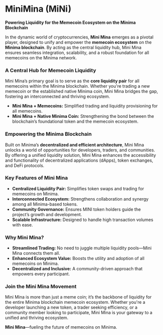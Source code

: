# MiniMina (MiNi)

**Powering Liquidity for the Memecoin Ecosystem on the Minima Blockchain**  

In the dynamic world of cryptocurrencies, **Mini Mina** emerges as a pivotal player, designed to unify and empower the **memecoin ecosystem** on the **Minima blockchain**. By acting as the central liquidity hub, Mini Mina ensures seamless integration, scalability, and a robust foundation for all memecoins on the Minima network.  

### **A Central Hub for Memecoin Liquidity**  
Mini Mina’s primary goal is to serve as the **core liquidity pair** for all memecoins within the Minima blockchain. Whether you're trading a new memecoin or the established native Minima coin, Mini Mina bridges the gap, fostering an interconnected and thriving ecosystem.  

- **Mini Mina + Memecoins:** Simplified trading and liquidity provisioning for all memecoins.  
- **Mini Mina + Native Minima Coin:** Strengthening the bond between the blockchain’s foundational token and the memecoin ecosystem.  

### **Empowering the Minima Blockchain**  
Built on Minima’s **decentralized and efficient architecture**, Mini Mina unlocks a world of opportunities for developers, traders, and communities. By offering a unified liquidity solution, Mini Mina enhances the accessibility and functionality of decentralized applications (dApps), token exchanges, and DeFi protocols.  

### **Key Features of Mini Mina**  
- **Centralized Liquidity Pair:** Simplifies token swaps and trading for memecoins on Minima.  
- **Interconnected Ecosystem:** Strengthens collaboration and synergy among all Minima-based tokens.  
- **Community Governance:** Ensures MINI token holders guide the project’s growth and development.  
- **Scalable Infrastructure:** Designed to handle high transaction volumes with ease.  

### **Why Mini Mina?**  
- **Streamlined Trading:** No need to juggle multiple liquidity pools—Mini Mina connects them all.  
- **Enhanced Ecosystem Value:** Boosts the utility and adoption of all memecoins on Minima.  
- **Decentralized and Inclusive:** A community-driven approach that empowers every participant.  

### **Join the Mini Mina Movement**  
Mini Mina is more than just a meme coin; it’s the backbone of liquidity for the entire Minima blockchain memecoin ecosystem. Whether you're a developer launching a new token, a trader seeking efficiency, or a community member looking to participate, Mini Mina is your gateway to a unified and thriving ecosystem.  


**Mini Mina**—fueling the future of memecoins on Minima.
